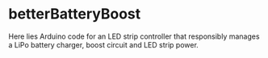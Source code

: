 # betterBatteryBoost
Here lies Arduino code for an LED strip controller that responsibly manages a LiPo battery charger, boost circuit and LED strip power.
